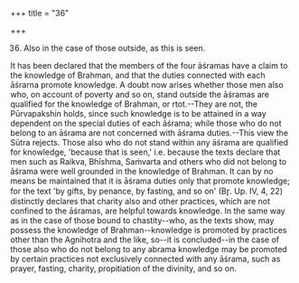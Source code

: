 +++
title = "36"

+++


36. Also in the case of those outside, as this is seen.

It has been declared that the members of the four āśramas have a claim to the knowledge of Brahman, and that the duties connected with each āśrarna promote knowledge. A doubt now arises whether those men also who, on account of poverty and so on, stand outside the āśramas are qualified for the knowledge of Brahman, or rtot.--They are not, the Pūrvapakshin holds, since such knowledge is to be attained in a way dependent on the special duties of each āśrama; while those who do not belong to an āśrama are not concerned with āśrama duties.--This view the Sūtra rejects. Those also who do not stand within any āśrama are qualified for knowledge, 'because that is seen,' i.e. because the texts declare that men such as Raikva, Bhīshma, Saṁvarta and others who did not belong to āśrama were well grounded in the knowledge of Brahman. It can by no means be maintained that it is āśrama duties only that promote knowledge; for the text 'by gifts, by penance, by fasting, and so on' (Br̥. Up. IV, 4, 22) distinctly declares that charity also and other practices, which are not confined to the āśramas, are helpful towards knowledge. In the same way as in the case of those bound to chastity--who, as the texts show, may possess the knowledge of Brahman--knowledge is promoted by practices other than the Agnihotra and the like, so--it is concluded--in the case of those also who do not belong to any abrama knowledge may be promoted by certain practices not exclusively connected with any āśrama, such as prayer, fasting, charity, propitiation of the divinity, and so on.

